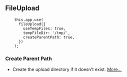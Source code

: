 ## FileUpload

```
    this.app.use(
      fileUpload({
        useTempFiles: true,
        tempFileDir: '/tmp/',
        createParentPath: true,
      })
    );
```

### Create Parent Path
- Create the upload directory if it doesn't exist. [More...](https://www.npmjs.com/package/express-fileupload#available-options)